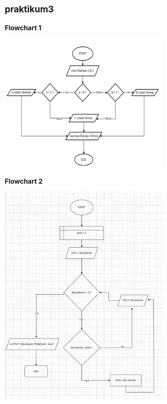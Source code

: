 # praktikum3

## Flowchart 1
![Flowchart](flowchart1.png)

## Flowchart 2
![Flowchart](FLowchart2.png)
